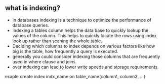 ## what is indexing?

- In databases indexing is a technique to optimize the performance of database queries.
- Indexing a tables column helps the data base to quickly lookup the values of the column. This helps to quickly locate the rows using index look up rather than scaning the whole table.
- Deciding which columns to index depends on various factors like how big is the table, how frequently a query is executed.
- generally you could consider indexing those columns that are frequently used in where clause and joins.
- over indexing can lead to lower write speeds and storage requirements.

exaple
create index indx_name on table_name(column1, column2, ...)

